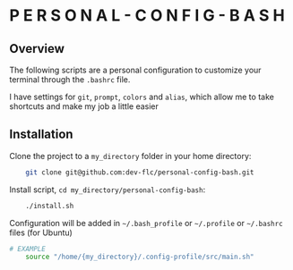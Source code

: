 # P E R S O N A L - C O N F I G - B A S H

## Overview

The following scripts are a personal configuration to customize your terminal through the `.bashrc` file.

I have settings for `git`, `prompt`, `colors` and `alias`, which allow me to take shortcuts and make my job a little easier

## Installation

Clone the project to a `my_directory` folder in your home directory:

```bash
	git clone git@github.com:dev-flc/personal-config-bash.git
```

Install script, `cd my_directory/personal-config-bash`:


```bash
	./install.sh
```

Configuration will be added in `~/.bash_profile` or `~/.profile` or `~/.bashrc` files (for Ubuntu)

```bash
# EXAMPLE
	source "/home/{my_directory}/.config-profile/src/main.sh"
```

